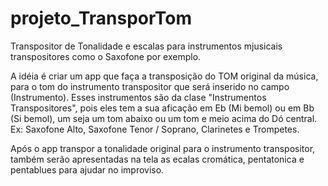 # projeto_TransporTom
Transpositor de Tonalidade e escalas para instrumentos mjusicais transpositores como o Saxofone por exemplo.

A idéia é criar um app que faça a transposição do TOM original da música, para o tom do instrumento transpositor que será inserido no campo (Instrumento). Esses instrumentos são da clase "Instrumentos Transpositores", pois eles tem a sua aficação em Eb (Mi bemol) ou em Bb (Si bemol), um seja um tom abaixo ou um tom e meio acima do Dó central.
Ex: Saxofone Alto, Saxofone Tenor / Soprano, Clarinetes e Trompetes.

Após o app transpor a tonalidade original para o instrumento transpositor, também serão apresentadas na tela as ecalas cromática, pentatonica e pentablues para ajudar no improviso.
